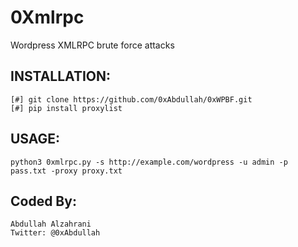 # 0Xmlrpc
Wordpress XMLRPC brute force attacks
## INSTALLATION: 
```
[#] git clone https://github.com/0xAbdullah/0xWPBF.git
[#] pip install proxylist
```
## USAGE: 
```
python3 0xmlrpc.py -s http://example.com/wordpress -u admin -p pass.txt -proxy proxy.txt
```
## Coded By:
```
Abdullah Alzahrani
Twitter: @0xAbdullah
```
